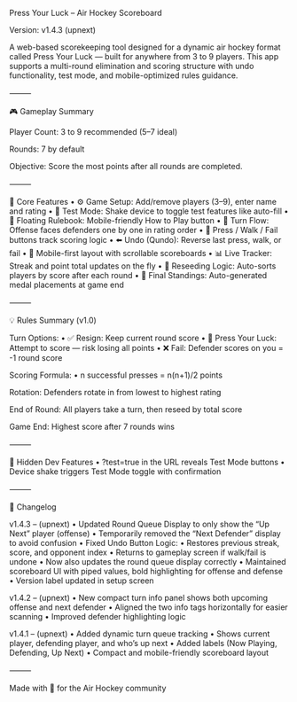 Press Your Luck – Air Hockey Scoreboard

Version: v1.4.3 (upnext)

A web-based scorekeeping tool designed for a dynamic air hockey format called Press Your Luck — built for anywhere from 3 to 9 players. This app supports a multi-round elimination and scoring structure with undo functionality, test mode, and mobile-optimized rules guidance.

⸻

🎮 Gameplay Summary

Player Count: 3 to 9 recommended (5–7 ideal)

Rounds: 7 by default

Objective: Score the most points after all rounds are completed.

⸻

🧠 Core Features
	•	⚙️ Game Setup: Add/remove players (3–9), enter name and rating
	•	🧪 Test Mode: Shake device to toggle test features like auto-fill
	•	🧾 Floating Rulebook: Mobile-friendly How to Play button
	•	🔁 Turn Flow: Offense faces defenders one by one in rating order
	•	🎲 Press / Walk / Fail buttons track scoring logic
	•	⬅️ Undo (Qundo): Reverse last press, walk, or fail
	•	📱 Mobile-first layout with scrollable scoreboards
	•	📊 Live Tracker: Streak and point total updates on the fly
	•	🔁 Reseeding Logic: Auto-sorts players by score after each round
	•	🏁 Final Standings: Auto-generated medal placements at game end

⸻

💡 Rules Summary (v1.0)

Turn Options:
	•	✅ Resign: Keep current round score
	•	🎯 Press Your Luck: Attempt to score — risk losing all points
	•	❌ Fail: Defender scores on you = -1 round score

Scoring Formula:
	•	n successful presses = n(n+1)/2 points

Rotation: Defenders rotate in from lowest to highest rating

End of Round: All players take a turn, then reseed by total score

Game End: Highest score after 7 rounds wins

⸻

🔐 Hidden Dev Features
	•	?test=true in the URL reveals Test Mode buttons
	•	Device shake triggers Test Mode toggle with confirmation

⸻

🧰 Changelog

v1.4.3 – (upnext)
	•	Updated Round Queue Display to only show the “Up Next” player (offense)
	•	Temporarily removed the “Next Defender” display to avoid confusion
	•	Fixed Undo Button Logic:
	•	Restores previous streak, score, and opponent index
	•	Returns to gameplay screen if walk/fail is undone
	•	Now also updates the round queue display correctly
	•	Maintained scoreboard UI with piped values, bold highlighting for offense and defense
	•	Version label updated in setup screen

v1.4.2 – (upnext)
	•	New compact turn info panel shows both upcoming offense and next defender
	•	Aligned the two info tags horizontally for easier scanning
	•	Improved defender highlighting logic

v1.4.1 – (upnext)
	•	Added dynamic turn queue tracking
	•	Shows current player, defending player, and who’s up next
	•	Added labels (Now Playing, Defending, Up Next)
	•	Compact and mobile-friendly scoreboard layout

⸻

Made with 💛 for the Air Hockey community
